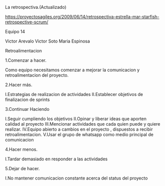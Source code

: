 La retrospectiva.(Actualizado)

https://proyectosagiles.org/2009/06/14/retrospectiva-estrella-mar-starfish-retrospective-scrum/

Equipo 14 

Victor Arevalo 
Victor Soto 
Maria Espinosa 

Retroalimentacion 

1.Comenzar a hacer.

Como equipo necesitamos comenzar a mejorar la comunicacion y retroalimentacion del proyecto.

2.Hacer más.

I.Estrategias de realizacion de actividades
II.Establecer objetivos de finalizacion de sprints 

3.Continuar Haciendo 

I.Seguir cumpliendo los objetivos
II.Opinar y liberar ideas que aporten calidad al proyecto 
III.Mencionar actividades que cada quien puede y quiere realizar. 
IV.Equipo abierto a cambios en el proyecto , dispuestos a recibir retroalimentacion.
V.Usar el grupo de whatsapp como medio principal de comunicacion 

4.Hacer menos.

I.Tardar demasiado en responder a las actividades 

5.Dejar de hacer.

I.No mantener comunicacion constante acerca del status del proyecto 
